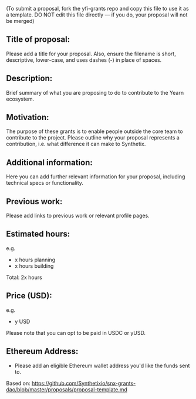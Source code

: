 (To submit a proposal, fork the yfi-grants repo and copy this file to use it as a template. DO NOT edit this file directly — if you do, your proposal will not be merged)

## Title of proposal: 
Please add a title for your proposal. Also, ensure the filename is short, descriptive, lower-case, and uses dashes (-) in place of spaces. 

## Description: 
Brief summary of what you are proposing to do to contribute to the Yearn ecosystem. 

## Motivation: 
The purpose of these grants is to enable people outside the core team to contribute to the project. 
Please outline why your proposal represents a contribution, i.e. what difference it can make to Synthetix. 

## Additional information: 
Here you can add further relevant information for your proposal, including technical specs or functionality. 

## Previous work: 
Please add links to previous work or relevant profile pages. 

## Estimated hours: 
e.g. 
- x hours planning
- x hours building

Total: 2x hours

## Price (USD): 
e.g. 
- y USD 

Please note that you can opt to be paid in USDC or yUSD. 

## Ethereum Address: 
- Please add an eligible Ethereum wallet address you'd like the funds sent to. 

Based on: https://github.com/Synthetixio/snx-grants-dao/blob/master/proposals/proposal-template.md
